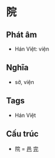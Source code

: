 # 院

## Phát âm
* Hán Việt: viện

## Nghĩa
* sở, viện

## Tags
* Hán Việt

## Cấu trúc
* 院 = [邑](邑.md) [完](完.md)

<script>window.HANZI_FIELD='院';</script>